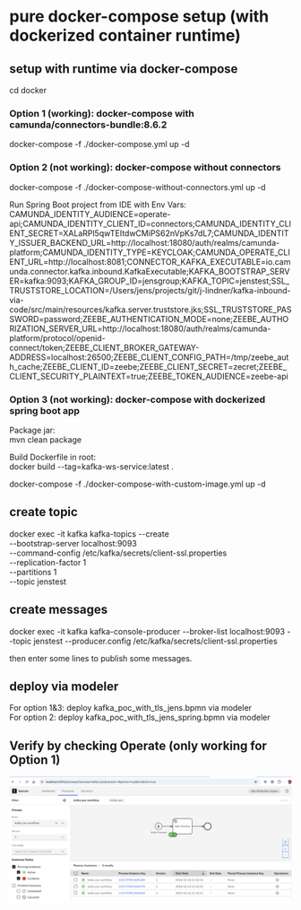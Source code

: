 # pure docker-compose setup (with dockerized container runtime)

## setup with runtime via docker-compose
cd docker

### Option 1 (working): docker-compose with camunda/connectors-bundle:8.6.2
docker-compose -f ./docker-compose.yml up -d

### Option 2 (not working): docker-compose without connectors  
docker-compose -f ./docker-compose-without-connectors.yml up -d  

Run Spring Boot project from IDE with Env Vars:  
CAMUNDA_IDENTITY_AUDIENCE=operate-api;CAMUNDA_IDENTITY_CLIENT_ID=connectors;CAMUNDA_IDENTITY_CLIENT_SECRET=XALaRPl5qwTEItdwCMiPS62nVpKs7dL7;CAMUNDA_IDENTITY_ISSUER_BACKEND_URL=http://localhost:18080/auth/realms/camunda-platform;CAMUNDA_IDENTITY_TYPE=KEYCLOAK;CAMUNDA_OPERATE_CLIENT_URL=http://localhost:8081;CONNECTOR_KAFKA_EXECUTABLE=io.camunda.connector.kafka.inbound.KafkaExecutable;KAFKA_BOOTSTRAP_SERVER=kafka:9093;KAFKA_GROUP_ID=jensgroup;KAFKA_TOPIC=jenstest;SSL_TRUSTSTORE_LOCATION=/Users/jens/projects/git/j-lindner/kafka-inbound-via-code/src/main/resources/kafka.server.truststore.jks;SSL_TRUSTSTORE_PASSWORD=password;ZEEBE_AUTHENTICATION_MODE=none;ZEEBE_AUTHORIZATION_SERVER_URL=http://localhost:18080/auth/realms/camunda-platform/protocol/openid-connect/token;ZEEBE_CLIENT_BROKER_GATEWAY-ADDRESS=localhost:26500;ZEEBE_CLIENT_CONFIG_PATH=/tmp/zeebe_auth_cache;ZEEBE_CLIENT_ID=zeebe;ZEEBE_CLIENT_SECRET=zecret;ZEEBE_CLIENT_SECURITY_PLAINTEXT=true;ZEEBE_TOKEN_AUDIENCE=zeebe-api  

### Option 3 (not working): docker-compose with dockerized spring boot app  
Package jar:  
mvn clean package  

Build Dockerfile in root:  
docker build --tag=kafka-ws-service:latest .  

docker-compose -f ./docker-compose-with-custom-image.yml up -d  


## create topic  
docker exec -it kafka kafka-topics --create \
--bootstrap-server localhost:9093 \
--command-config /etc/kafka/secrets/client-ssl.properties \
--replication-factor 1 \
--partitions 1 \
--topic jenstest  

## create messages  
docker exec -it kafka kafka-console-producer --broker-list localhost:9093 --topic jenstest --producer.config /etc/kafka/secrets/client-ssl.properties  
  
then enter some lines to publish some messages.  

## deploy via modeler  
For option 1&3: deploy kafka_poc_with_tls_jens.bpmn via modeler  
For option 2: deploy kafka_poc_with_tls_jens_spring.bpmn via modeler  

## Verify by checking Operate (only working for Option 1)  
<img src="images/working_kafka.png">  

